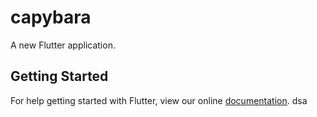 # capybara

A new Flutter application.

## Getting Started

For help getting started with Flutter, view our online
[documentation](https://flutter.io/).
dsa
